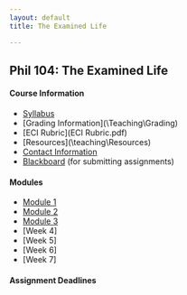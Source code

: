 ```yaml
---
layout: default
title: The Examined Life

---
```


## Phil 104: The Examined Life

 

#### Course Information
+ [Syllabus](Syllabus.pdf)
+ [Grading Information](\Teaching\Grading\)
+ [ECI Rubric](ECI Rubric.pdf)
+ [Resources](\teaching\Resources\)
+ [Contact Information](\Contact)
+ [Blackboard](http:\\www.blackboard.njcu.edu) (for submitting assignments)



#### Modules

+ [Module 1](\Teaching\Examined\Intro)
+ [Module 2](\Teaching\Examined\CT)
+ [Module 3](\Teaching\Examined\Meaning)
+ [Week 4]
+ [Week 5]
+ [Week 6]
+ [Week 7]


#### Assignment Deadlines